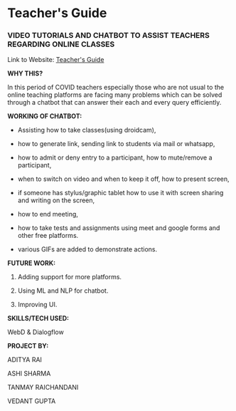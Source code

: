 # **Teacher's Guide**

### **VIDEO TUTORIALS AND CHATBOT TO ASSIST TEACHERS REGARDING ONLINE CLASSES**

Link to Website: [Teacher's Guide](https://adi-rai.github.io/Teachers-Guide/index.html)


**WHY THIS?**

In this period of COVID teachers especially those who are not usual to the online teaching platforms are facing many problems which can be solved through a chatbot that can answer their each and every query efficiently.


**WORKING OF CHATBOT:**

- Assisting how to take classes(using droidcam),

- how to generate link, sending link to students via mail or whatsapp,

- how to admit or deny entry to a participant, how to mute/remove a participant,

- when to switch on video and when to keep it off, how to present screen,

- if someone has stylus/graphic tablet how to use it with screen sharing and writing on the screen,

- how to end meeting,

- how to take tests and assignments using meet and google forms and other free platforms. 

- various GIFs are added to demonstrate actions.

**FUTURE WORK:**

1. Adding support for more platforms.

2. Using ML and NLP for chatbot.

3. Improving UI.

**SKILLS/TECH  USED:**

WebD & Dialogflow


**PROJECT BY:**

ADITYA RAI

ASHI SHARMA

TANMAY RAICHANDANI

VEDANT GUPTA
